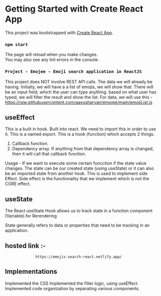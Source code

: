 # Getting Started with Create React App

This project was bootstrapped with [Create React App](https://github.com/facebook/create-react-app).

### `npm start`

The page will reload when you make changes.\
You may also see any lint errors in the console.


###  `Project - Emojee - Emoji search application in ReactJS`

This project does NOT involve REST API calls.
The data we will already be having.
Initially, we will have a a list of emojis, we will show that.
There will be an input field, which the user can type anything.
based on what user has typed, we will filter the result and show the list.
For data, we will use this - https://raw.githubusercontent.com/aayusharyan/emojee/main/emojiList.js


 ## useEffect
This is a built in hook. Built into react. We need to import this in order to use it. This is a named export.
This is a hook (function) which accepts 2 things.

1) Callback function.
2) Dependency array.
If anything from that dependency array is changed, then it will call that callback function.

Usage - If we want to execute some certain funcction if the state value changes.
The state can be our created state (using useState) or it can also be an imported state from another hook.
This is used to implement side Effect.
Side effect is the functionality that we implement which is not the CORE effect.

## useState

The React useState Hook allows us to track state in a function component (Variable).for Rerendering

State generally refers to data or properties that need to be tracking in an application.

## hosted link :-
                  https://emojis-search-react.netlify.app/

## Implementations 
Implemented the CSS
Implemented the filter logic, using useEffect.
Implemented code organization by separating various components.
